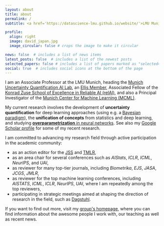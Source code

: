 ```yaml
---
layout: about
title: about
permalink: /
subtitle: <a href='https://datascience-lmu.github.io/website/'>LMU Munich, MCML</a>

profile:
  align: right
  image: david_japan.jpg
  image_circular: false # crops the image to make it circular

news: false  # includes a list of news items
latest_posts: false  # includes a list of the newest posts
selected_papers: false # includes a list of papers marked as "selected={true}"
social: true  # includes social icons at the bottom of the page
---
```


I am an Associate Professor at the LMU Munich, heading the [Munich Uncertainty Quantification AI Lab](https://www.muniq.ai), an [Ellis Member](https://ellis.eu/), Associated Fellow of the [Konrad Zuse School of
Excellence in Reliable AI (relAI)](https://zuseschoolrelai.de/), and also a Principal Investigator of the [Munich Center for Machine Learning (MCML)](https://mcml.ai/). 

My current research involves the development of **uncertainty quantification** for deep learning approaches (using e.g. a [Bayesian paradigm](https://proceedings.mlr.press/v235/papamarkou24b.html)), the **unification of concepts** from statistics and deep learning, and studying [**overparametrization** in neural networks](https://arxiv.org/abs/2307.03571). See also my [Google Scholar profile](https://scholar.google.de/citations?hl=de&user=_DYguksAAAAJ&view_op=list_works&sortby=pubdate) for some of my recent research.

I am committed to advancing my research field through active participation in the academic community: 
* as an action editor for the [JSS](https://www.jstatsoft.org/index) and [TMLR](https://jmlr.org/tmlr/), 
* as an area chair for several conferences such as *AIStats*, *ICLR*, *ICML*, *NeurIPS*, and *UAI*,
* as reviewer for many top-tier journals, including *Biometrika*, *EJS*, *JASA*, *JCGS*, *JMLR*, 
* as reviewer for the top machine learning conferences, including *AISTATS*, *ICML*, *ICLR*, *NeurIPS*, *UAI*, where I am repeatedly among the top reviewers,
* participating in strategic meetings aimed at shaping the direction of research in the field, such as [Dagstuhl](https://www.dagstuhl.de/en/seminars/seminar-calendar/seminar-details/24461).

If you want to find out more, visit my [group's homepage](https://www.muniq.ai), where you can find information about the awesome people I work with, our teaching as well as recent news.



